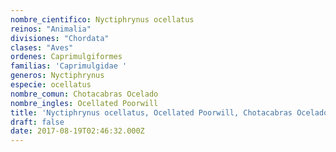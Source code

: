 ```yaml
---
nombre_cientifico: Nyctiphrynus ocellatus
reinos: "Animalia"
divisiones: "Chordata"
clases: "Aves"
ordenes: Caprimulgiformes
familias: 'Caprimulgidae '
generos: Nyctiphrynus
especie: ocellatus
nombre_comun: Chotacabras Ocelado
nombre_ingles: Ocellated Poorwill
title: 'Nyctiphrynus ocellatus, Ocellated Poorwill, Chotacabras Ocelado'
draft: false
date: 2017-08-19T02:46:32.000Z
---
```


